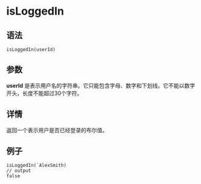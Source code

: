 # isLoggedIn

## 语法

`isLoggedIn(userId)`

## 参数

**userId** 是表示用户名的字符串。它只能包含字母、数字和下划线。它不能以数字开头，长度不能超过30个字符。

## 详情

返回一个表示用户是否已经登录的布尔值。

## 例子

```
isLoggedIn(`AlexSmith)
// output
false
```

